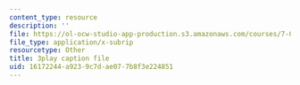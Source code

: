 ```yaml
---
content_type: resource
description: ''
file: https://ol-ocw-studio-app-production.s3.amazonaws.com/courses/7-012-introduction-to-biology-fall-2004/16172244a9239c7dae077b8f3e224851_odtKI7tEi5c.srt
file_type: application/x-subrip
resourcetype: Other
title: 3play caption file
uid: 16172244-a923-9c7d-ae07-7b8f3e224851
---
```

